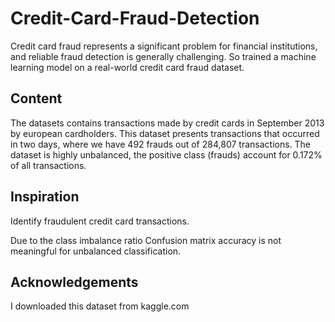
# Credit-Card-Fraud-Detection

Credit card fraud represents a significant problem for financial institutions, and reliable fraud detection is generally challenging. So  trained a machine learning model on a real-world credit card fraud dataset.



## Content 

The datasets contains transactions made by credit cards in September 2013 by european cardholders. This dataset presents transactions that occurred in two days, where we have 492 frauds out of 284,807 transactions. The dataset is highly unbalanced, the positive class (frauds) account for 0.172% of all transactions.
## Inspiration

Identify fraudulent credit card transactions.

Due to the class imbalance ratio Confusion matrix accuracy is not meaningful for unbalanced classification.
## Acknowledgements

 I downloaded this dataset from kaggle.com

